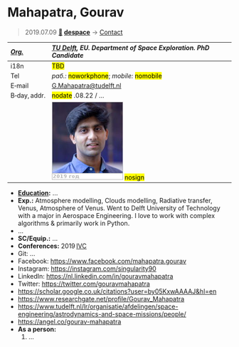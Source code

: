 # Mahapatra, Gourav
> 2019.07.09 **[🚀](../index/index.md) [despace](index.md)** → [Contact](contact.md)

|*[Org.](contact.md)*|*[TU Delft](tu_delft.md), EU. Department of Space Exploration. PhD Candidate*|
|:--|:--|
|i18n|<mark>TBD</mark>|
|Tel|*раб.:* <mark>noworkphone</mark>; *mobile:* <mark>nomobile</mark>|
|E‑mail|<G.Mahapatra@tudelft.nl>|
|B‑day, addr.|<mark>nodate</mark> .08.22 / …|
||[![](f/contact/m/mahapatra1_photo_thumb.jpg)](f/contact/m/mahapatra1_photo.jpg) <mark>nosign</mark>|

   - **[Education](edu.md):** …
   - **Exp.:** Atmosphere modelling, Clouds modelling, Radiative transfer, Venus, Atmosphere of Venus. Went to Delft University of Technology with a major in Aerospace Engineering. I love to work with complex algorithms & primarily work in Python.
   - …
   - **SC/Equip.:** …
   - **Conferences:** 2019 [IVC](ivc_2019.md)
   - Git: …
   - Facebook: <https://www.facebook.com/mahapatra.gourav>
   - Instagram: <https://instagram.com/singularity90>
   - LinkedIn: <https://nl.linkedin.com/in/gouravmahapatra>
   - Twitter: <https://twitter.com/gouravmahapatra>
   - <https://scholar.google.co.uk/citations?user=by05KxwAAAAJ&hl=en>
   - <https://www.researchgate.net/profile/Gourav_Mahapatra>
   - <https://www.tudelft.nl/lr/organisatie/afdelingen/space-engineering/astrodynamics-and-space-missions/people/>
   - <https://angel.co/gourav-mahapatra>
   - **As a person:**
      1. …
